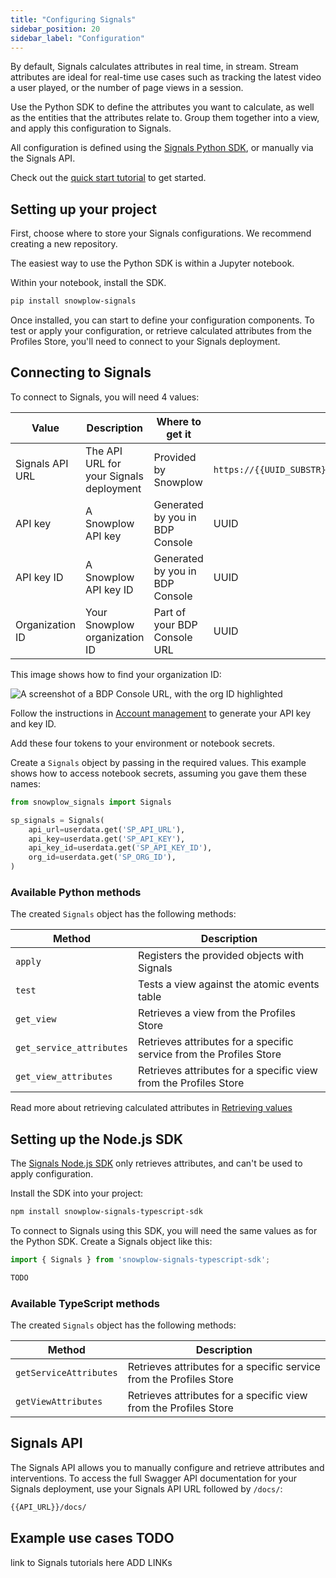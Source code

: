 ```yaml
---
title: "Configuring Signals"
sidebar_position: 20
sidebar_label: "Configuration"
---
```


By default, Signals calculates attributes in real time, in stream. Stream attributes are ideal for real-time use cases such as tracking the latest video a user played, or the number of page views in a session.

Use the Python SDK to define the attributes you want to calculate, as well as the entities that the attributes relate to. Group them together into a view, and apply this configuration to Signals.

All configuration is defined using the [Signals Python SDK](https://github.com/snowplow-incubator/snowplow-signals-sdk), or manually via the Signals API.

Check out the [quick start tutorial](/tutorials/signals-quickstart/start) to get started.

## Setting up your project

First, choose where to store your Signals configurations. We recommend creating a new repository.

The easiest way to use the Python SDK is within a Jupyter notebook.

Within your notebook, install the SDK.

```bash
pip install snowplow-signals
```

Once installed, you can start to define your configuration components. To test or apply your configuration, or retrieve calculated attributes from the Profiles Store, you'll need to connect to your Signals deployment.

## Connecting to Signals

To connect to Signals, you will need 4 values:

| Value           | Description                             | Where to get it                 | Format                            |
| --------------- | --------------------------------------- | ------------------------------- | --------------------------------- |
| Signals API URL | The API URL for your Signals deployment | Provided by Snowplow            | `https://{{UUID_SUBSTR}}.signals.snowplowanalytics.com` |
| API key         | A Snowplow API key                      | Generated by you in BDP Console | UUID                              |
| API key ID      | A Snowplow API key ID                   | Generated by you in BDP Console | UUID                              |
| Organization ID | Your Snowplow organization ID           | Part of your BDP Console URL    | UUID                              |

This image shows how to find your organization ID:

![A screenshot of a BDP Console URL, with the org ID highlighted](../images/orgID.png)

Follow the instructions in [Account management](/docs/account-management/index.md) to generate your API key and key ID.

Add these four tokens to your environment or notebook secrets.

Create a `Signals` object by passing in the required values. This example shows how to access notebook secrets, assuming you gave them these names:

```python
from snowplow_signals import Signals

sp_signals = Signals(
    api_url=userdata.get('SP_API_URL'),
    api_key=userdata.get('SP_API_KEY'),
    api_key_id=userdata.get('SP_API_KEY_ID'),
    org_id=userdata.get('SP_ORG_ID'),
)
```

### Available Python methods

The created `Signals` object has the following methods:

| Method                   | Description                                                         |
| ------------------------ | ------------------------------------------------------------------- |
| `apply`                  | Registers the provided objects with Signals                         |
| `test`                   | Tests a view against the atomic events table                        |
| `get_view`               | Retrieves a view from the Profiles Store                            |
| `get_service_attributes` | Retrieves attributes for a specific service from the Profiles Store |
| `get_view_attributes`    | Retrieves attributes for a specific view from the Profiles Store    |

Read more about retrieving calculated attributes in [Retrieving values](/docs/signals/retrieval/index.md)

## Setting up the Node.js SDK

The [Signals Node.js SDK](https://github.com/snowplow-incubator/snowplow-signals-sdk) only retrieves attributes, and can't be used to apply configuration.

Install the SDK into your project:

```bash
npm install snowplow-signals-typescript-sdk
```

To connect to Signals using this SDK, you will need the same values as for the Python SDK. Create a Signals object like this:

```typescript
import { Signals } from 'snowplow-signals-typescript-sdk';

TODO
```

### Available TypeScript methods

The created `Signals` object has the following methods:

| Method                 | Description                                                         |
| ---------------------- | ------------------------------------------------------------------- |
| `getServiceAttributes` | Retrieves attributes for a specific service from the Profiles Store |
| `getViewAttributes`    | Retrieves attributes for a specific view from the Profiles Store    |

## Signals API

The Signals API allows you to manually configure and retrieve attributes and interventions. To access the full Swagger API documentation for your Signals deployment, use your Signals API URL followed by `/docs/`:

```bash
{{API_URL}}/docs/
```

## Example use cases TODO

link to Signals tutorials here ADD LINKs
